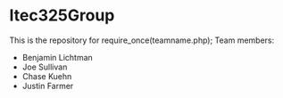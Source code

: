 # Itec325Group
This is the repository for require_once(teamname.php);
Team members:
  - Benjamin Lichtman
  - Joe Sullivan
  - Chase Kuehn
  - Justin Farmer
